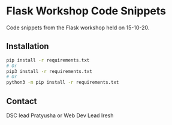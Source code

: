 # Flask Workshop Code Snippets

Code snippets from the Flask workshop held on 15-10-20.

## Installation

```bash
pip install -r requirements.txt
# Or
pip3 install -r requirements.txt
# Or
python3 -m pip install -r requirements.txt
```

## Contact

DSC lead Pratyusha or Web Dev Lead Iresh
